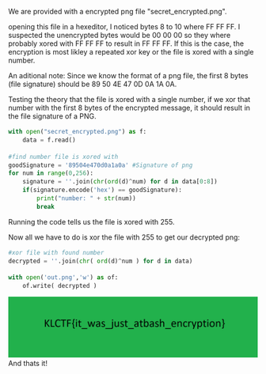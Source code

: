 We are provided with a encrypted png file "secret_encrypted.png".

opening this file in a hexeditor, I noticed bytes 8 to 10 where FF FF FF.
I suspected the unencrypted bytes would be 00 00 00 so they where probably xored with FF FF FF to result in FF FF FF.
If this is the case, the encryption is most likley a repeated xor key or the file is xored with a single number.

An aditional note: Since we know the format of a png file, the first 8 bytes (file signature) should be 89 50 4E 47 0D 0A 1A 0A.

Testing the theory that the file is xored with a single number, if we xor that number with the first 8 bytes of the encrypted
message, it should result in the file signature of a PNG.

```py
with open("secret_encrypted.png") as f:
	data = f.read()

#find number file is xored with
goodSignature = '89504e470d0a1a0a' #Signature of png
for num in range(0,256):
	signature = ''.join(chr(ord(d)^num) for d in data[0:8])
	if(signature.encode('hex') == goodSignature):
		print("number: " + str(num))
		break
```
Running the code tells us the file is xored with 255.

Now all we have to do is xor the file with 255 to get our decrypted png:
```py
#xor file with found number
decrypted = ''.join(chr( ord(d)^num ) for d in data)

with open('out.png','w') as of:
	of.write( decrypted )
```
<img src="out.png"/>
And thats it!
